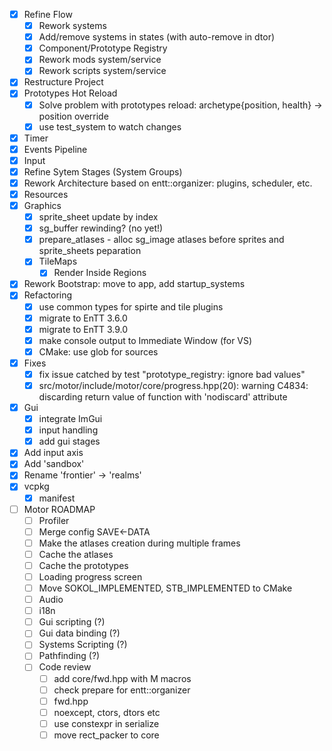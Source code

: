 - [x] Refine Flow
    - [x] Rework systems
    - [x] Add/remove systems in states (with auto-remove in dtor)
    - [x] Component/Prototype Registry
    - [x] Rework mods system/service
    - [x] Rework scripts system/service
- [x] Restructure Project
- [x] Prototypes Hot Reload
    - [x] Solve problem with prototypes reload: archetype{position, health} -> position override
    - [x] use test_system to watch changes
- [x] Timer
- [x] Events Pipeline
- [x] Input
- [x] Refine Sytem Stages (System Groups)
- [x] Rework Architecture based on entt::organizer: plugins, scheduler, etc.
- [x] Resources
- [x] Graphics
    - [x] sprite_sheet update by index
    - [x] sg_buffer rewinding? (no yet!)
    - [x] prepare_atlases - alloc sg_image atlases before sprites and sprite_sheets peparation
    - [x] TileMaps
        - [x] Render Inside Regions
- [x] Rework Bootstrap: move to app, add startup_systems
- [x] Refactoring
    - [x] use common types for spirte and tile plugins
    - [x] migrate to EnTT 3.6.0
    - [x] migrate to EnTT 3.9.0
    - [x] make console output to Immediate Window (for VS)
    - [x] CMake: use glob for sources
- [x] Fixes
    - [x] fix issue catched by test "prototype_registry: ignore bad values"
    - [x] src/motor/include/motor/core/progress.hpp(20): warning C4834: discarding return value of function with 'nodiscard' attribute
- [x] Gui
    - [x] integrate ImGui
    - [x] input handling
    - [x] add gui stages
- [x] Add input axis
- [x] Add 'sandbox'
- [x] Rename 'frontier' -> 'realms'
- [x] vcpkg
    - [x] manifest

- [ ] Motor ROADMAP
    - [ ] Profiler
    - [ ] Merge config SAVE<-DATA
    - [ ] Make the atlases creation during multiple frames
    - [ ] Cache the atlases
    - [ ] Cache the prototypes
    - [ ] Loading progress screen
    - [ ] Move SOKOL_IMPLEMENTED, STB_IMPLEMENTED to CMake
    - [ ] Audio
    - [ ] i18n
    - [ ] Gui scripting (?)
    - [ ] Gui data binding (?)
    - [ ] Systems Scripting (?)
    - [ ] Pathfinding (?)
    - [ ] Code review
        - [ ] add core/fwd.hpp with M macros
        - [ ] check prepare for entt::organizer
        - [ ] fwd.hpp
        - [ ] noexcept, ctors, dtors etc
        - [ ] use constexpr in serialize
        - [ ] move rect_packer to core
